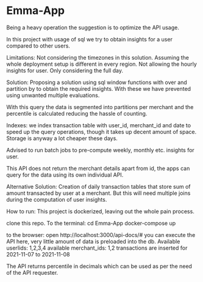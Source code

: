 # Emma-App
Being a heavy operation the suggestion is to optimize the API usage.

In this project with usage of sql we try to obtain insights for a user compared to other users.

Limitations:
Not considering the timezones in this solution. Assuming the whole deployment setup is different in every region.
Not allowing the hourly insights for user. Only considering the full day.

Solution:
Proposing a solution using sql window functions with over and partition by to obtain the required insights. With these we have prevented using unwanted multiple evaluations.

With this query the data is segmented into partitions per merchant and the percentile is calculated reducing the hassle of counting.

Indexes: we index transaction table with user_id, merchant_id and date to speed up the query operations, though it takes up decent amount of space. Storage is anyway a lot cheaper these days.

Advised to run batch jobs to pre-compute weekly, monthly etc. insights for user.

This API does not return the merchant details apart from id, the apps can query for the data using its own individual API.

Alternative Solution:
Creation of daily transaction tables that store sum of amount transacted by user at a merchant. But this will need multiple joins during the computation of user insights.

How to run:
This project is dockerized, leaving out the whole pain process.


clone this repo.
To the terminal:
cd Emma-App
docker-compose up

to the browser:
open http://localhost:3000/api-docs/# 
you can execute the API here, very little amount of data is preloaded into the db.
Available userIids: 1,2,3,4
available merchant_ids: 1,2
transactions are inserted for 2021-11-07 to 2021-11-08

The API returns percentile in decimals which can be used as per the need of the API requester.